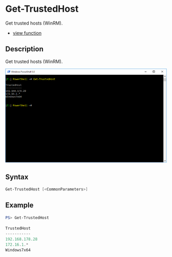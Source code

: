 # Get-TrustedHost

Get trusted hosts (WinRM).

* [view function](https://github.com/BornToBeRoot/PowerShell/blob/master/Module/LazyAdmin/Functions/Get-TrustedHost.ps1)

## Description

Get trusted hosts (WinRM).

![Screenshot](Images/Get-TrustedHost.png?raw=true)

## Syntax

```powershell
Get-TrustedHost [<CommonParameters>]
```

## Example

```powershell
PS> Get-TrustedHost

TrustedHost
-----------
192.168.178.28
172.16.1.*
Windows7x64
```
